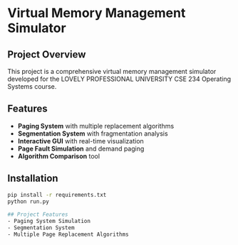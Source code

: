 # Virtual Memory Management Simulator

## Project Overview
This project is a comprehensive virtual memory management simulator developed for the LOVELY PROFESSIONAL UNIVERSITY CSE 234 Operating Systems course.

## Features
- **Paging System** with multiple replacement algorithms
- **Segmentation System** with fragmentation analysis
- **Interactive GUI** with real-time visualization
- **Page Fault Simulation** and demand paging
- **Algorithm Comparison** tool

## Installation
```bash
pip install -r requirements.txt
python run.py
 
## Project Features
- Paging System Simulation
- Segmentation System
- Multiple Page Replacement Algorithms
